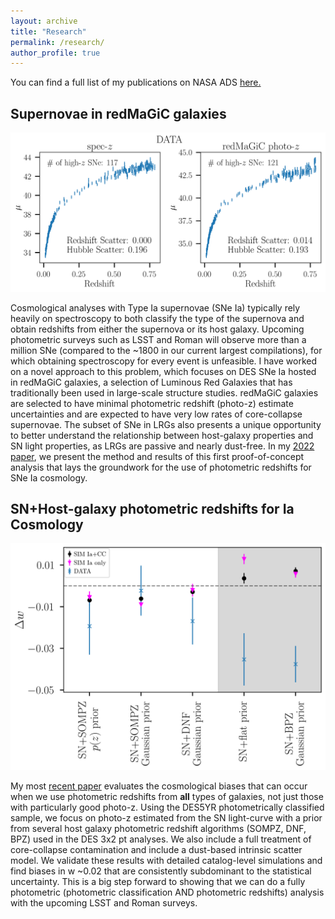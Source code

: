 ```yaml
---
layout: archive
title: "Research"
permalink: /research/
author_profile: true
---
```

You can find a full list of my publications on NASA ADS [here.](https://ui.adsabs.harvard.edu/public-libraries/ExqZZJwBQyiEKwaEIw9bAw)

## Supernovae in redMaGiC galaxies
![image](/images/HDs_data_beta2.png)

Cosmological analyses with Type Ia supernovae (SNe Ia) typically rely heavily on spectroscopy to both classify the type of the supernova and obtain redshifts from either the supernova or its host galaxy. Upcoming photometric surveys such as LSST and Roman will observe more than a million SNe (compared to the ~1800 in our current largest compilations), for which obtaining spectroscopy for every event is unfeasible. I have worked on a novel approach to this problem, which focuses on DES SNe Ia hosted in redMaGiC galaxies, a selection of Luminous Red Galaxies that has traditionally been used in large-scale structure studies. redMaGiC galaxies are selected to have minimal photometric redshift (photo-z) estimate uncertainties and are expected to have very low rates of core-collapse supernovae. The subset of SNe in LRGs also presents a unique opportunity to better understand the relationship between host-galaxy properties and SN light properties, as LRGs are passive and nearly dust-free. In my [2022 paper](https://arxiv.org/abs/2202.10480), we present the method and results of this first proof-of-concept analysis that lays the groundwork for the use of photometric redshifts for SNe Ia cosmology.

## SN+Host-galaxy photometric redshifts for Ia Cosmology
![image](images/fig8.png)

My most [recent paper](https://arxiv.org/abs/2407.16744) evaluates the cosmological biases that can occur when we use photometric redshifts from **all** types of galaxies, not just those with particularly good photo-z. Using the DES5YR photometrically classified sample, we focus on photo-z estimated from the SN light-curve with a prior from several host galaxy photometric redshift algorithms (SOMPZ, DNF, BPZ) used in the DES 3x2 pt analyses. We also include a full treatment of core-collapse contamination and include a dust-based intrinsic scatter model. We validate these results with detailed catalog-level simulations and find biases in w ~0.02 that are consistently subdominant to the statistical uncertainty. This is a big step forward to showing that we can do a fully photometric (photometric classification AND photometric redshifts) analysis with the upcoming LSST and Roman surveys. 


